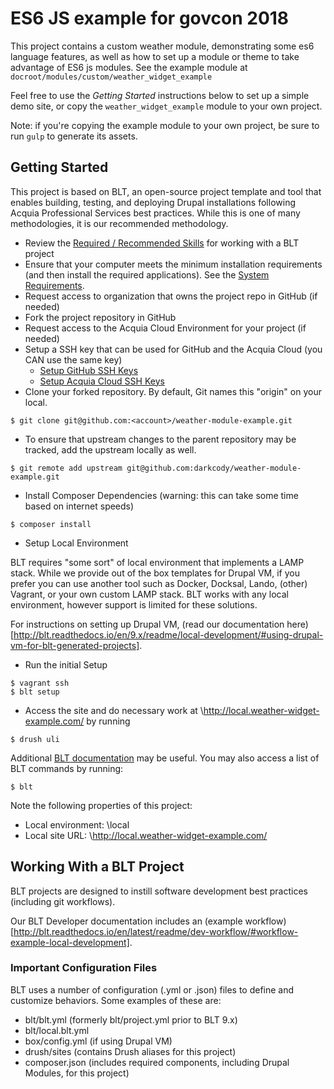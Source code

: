 # ES6 JS example for govcon 2018

This project contains a custom weather module, demonstrating some es6 language
features, as well as how to set up a module or theme to take advantage of ES6 js
modules. See the example module at
`docroot/modules/custom/weather_widget_example`

Feel free to use the *Getting Started* instructions below to set up a simple
demo site, or copy the `weather_widget_example` module to your own project. 

Note: if you're copying the example module to your own project, be sure to run
`gulp` to generate its assets.

## Getting Started

This project is based on BLT, an open-source project template and tool that enables building, testing, and deploying Drupal installations following Acquia Professional Services best practices. While this is one of many methodologies, it is our recommended methodology. 

* Review the [Required / Recommended Skills](http://blt.readthedocs.io/en/latest/readme/skills) for working with a BLT project
* Ensure that your computer meets the minimum installation requirements (and then install the required applications). See the [System Requirements](http://blt.readthedocs.io/en/latest/INSTALL/#system-requirements).
* Request access to organization that owns the project repo in GitHub (if needed)
* Fork the project repository in GitHub
* Request access to the Acquia Cloud Environment for your project (if needed)
* Setup a SSH key that can be used for GitHub and the Acquia Cloud (you CAN use the same key)
    * [Setup GitHub SSH Keys](https://help.github.com/articles/adding-a-new-ssh-key-to-your-github-account/)
    * [Setup Acquia Cloud SSH Keys](https://docs.acquia.com/acquia-cloud/ssh/generate)
* Clone your forked repository. By default, Git names this "origin" on your local.
```
$ git clone git@github.com:<account>/weather-module-example.git
```
* To ensure that upstream changes to the parent repository may be tracked, add the upstream locally as well.
```
$ git remote add upstream git@github.com:darkcody/weather-module-example.git
```
* Install Composer Dependencies (warning: this can take some time based on internet speeds)
```
$ composer install
```
* Setup Local Environment 

BLT requires "some sort" of local environment that implements a LAMP stack. While we provide out of the box templates for Drupal VM, if you prefer you can use another tool such as Docker, Docksal, Lando, (other) Vagrant, or your own custom LAMP stack. BLT works with any local environment, however support is limited for these solutions.

For instructions on setting up Drupal VM, (read our documentation here)[http://blt.readthedocs.io/en/9.x/readme/local-development/#using-drupal-vm-for-blt-generated-projects].

* Run the initial Setup
```
$ vagrant ssh
$ blt setup
``` 
* Access the site and do necessary work at \http://local.weather-widget-example.com/ by running

```
$ drush uli
```

Additional [BLT documentation](http://blt.readthedocs.io) may be useful. You may also access a list of BLT commands by running:
```
$ blt
``` 

Note the following properties of this project:
* Local environment: \local
* Local site URL: \http://local.weather-widget-example.com/

## Working With a BLT Project

BLT projects are designed to instill software development best practices (including git workflows). 

Our BLT Developer documentation includes an (example workflow)[http://blt.readthedocs.io/en/latest/readme/dev-workflow/#workflow-example-local-development].

### Important Configuration Files

BLT uses a number of configuration (.yml or .json) files to define and customize behaviors. Some examples of these are:

* blt/blt.yml (formerly blt/project.yml prior to BLT 9.x)
* blt/local.blt.yml
* box/config.yml (if using Drupal VM)
* drush/sites (contains Drush aliases for this project)
* composer.json (includes required components, including Drupal Modules, for this project)
